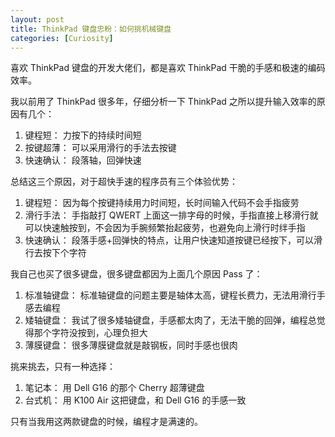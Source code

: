 ```yaml
---
layout: post
title: ThinkPad 键盘忠粉：如何挑机械键盘
categories: [Curiosity]
---
```


喜欢 ThinkPad 键盘的开发大佬们，都是喜欢 ThinkPad 干脆的手感和极速的编码效率。

我以前用了 ThinkPad 很多年，仔细分析一下 ThinkPad 之所以提升输入效率的原因有几个：
1. 键程短： 力按下的持续时间短
2. 按键超薄： 可以采用滑行的手法去按键
3. 快速确认： 段落轴，回弹快速

总结这三个原因，对于超快手速的程序员有三个体验优势：
1. 键程短： 因为每个按键持续用力时间短，长时间输入代码不会手指疲劳
2. 滑行手法： 手指敲打 QWERT 上面这一排字母的时候，手指直接上移滑行就可以快速触按到，不会因为手腕频繁抬起疲劳，也避免向上滑行时绊手指
3. 快速确认： 段落手感+回弹快的特点，让用户快速知道按键已经按下，可以滑行去按下个字符

我自己也买了很多键盘，很多键盘都因为上面几个原因 Pass 了：
1. 标准轴键盘： 标准轴键盘的问题主要是轴体太高，键程长费力，无法用滑行手感去编程
2. 矮轴键盘： 我试了很多矮轴键盘，手感都太肉了，无法干脆的回弹，编程总觉得那个字符没按到，心理负担大
3. 薄膜键盘： 很多薄膜键盘就是敲钢板，同时手感也很肉

挑来挑去，只有一种选择：
1. 笔记本： 用 Dell G16 的那个 Cherry 超薄键盘
2. 台式机： 用 K100 Air 这把键盘，和 Dell G16 的手感一致

只有当我用这两款键盘的时候，编程才是满速的。
